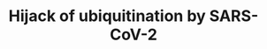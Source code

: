 ---
annotations:
- id: PW:0000004
  parent: regulatory pathway
  type: Pathway Ontology
  value: regulatory pathway
- id: DOID:0080600
  parent: disease by infectious agent
  type: Disease Ontology
  value: COVID-19
- id: PW:0000294
  parent: regulatory pathway
  type: Pathway Ontology
  value: altered ubiquitin/proteasome degradation pathway
- id: DOID:934
  parent: disease by infectious agent
  type: Disease Ontology
  value: viral infectious disease
- id: PW:0000013
  parent: disease pathway
  type: Pathway Ontology
  value: disease pathway
- id: CL:2000001
  parent: native cell
  type: Cell Type Ontology
  value: peripheral blood mononuclear cell
- id: DOID:2945
  parent: disease by infectious agent
  type: Disease Ontology
  value: severe acute respiratory syndrome
authors:
- AlexanderPico
- Egonw
- Finterly
- Eweitz
- Mkutmon
- IsabelWassink
citedin:
- link: 10.1128/spectrum.02826-23
  title: Global genomic diversity and conservation of SARS-CoV-2 since the COVID-19
    outbreak (2023)
communities:
- COVID19
description: SARS-CoV-2 includes a novel Orf10 that interacts with muliple members
  of the Cullin 2 ubiquitin ligase complex as determined by AP-MS (Gordon 2020). The
  strongest interaction is with ZYG11B, a substrate adaptor for CUL2. By binding this
  complex, Orf10 might be able to hijack its activity. The hijacking of ubiquitination
  machinery is a common strategy of viruses to direct the degradation of viral restriction
  factors, for example. Also depicted here is the required neddylation (N8) of CUL2
  by the NAE enzyme complex. The ability of this enzyme to transfer N8 to CUL2 is
  inhibited by the small molecule Pevonedistat.
last-edited: 2024-07-22
ndex: 2b737658-8b6f-11eb-9e72-0ac135e8bacf
organisms:
- Homo sapiens
redirect_from:
- /index.php/Pathway:WP4860
- /instance/WP4860
- /instance/WP4860_r134353
revision: r134353
schema-jsonld:
- '@context': https://schema.org/
  '@id': https://wikipathways.github.io/pathways/WP4860.html
  '@type': Dataset
  creator:
    '@type': Organization
    name: WikiPathways
  description: SARS-CoV-2 includes a novel Orf10 that interacts with muliple members
    of the Cullin 2 ubiquitin ligase complex as determined by AP-MS (Gordon 2020).
    The strongest interaction is with ZYG11B, a substrate adaptor for CUL2. By binding
    this complex, Orf10 might be able to hijack its activity. The hijacking of ubiquitination
    machinery is a common strategy of viruses to direct the degradation of viral restriction
    factors, for example. Also depicted here is the required neddylation (N8) of CUL2
    by the NAE enzyme complex. The ability of this enzyme to transfer N8 to CUL2 is
    inhibited by the small molecule Pevonedistat.
  keywords:
  - CUL2
  - E2
  - ELOB
  - ELOC
  - NAE1
  - Pevonedistat
  - RBX1
  - UBA3
  - ZYG11B
  - orf10
  license: CC0
  name: Hijack of ubiquitination by SARS-CoV-2
seo: CreativeWork
title: Hijack of ubiquitination by SARS-CoV-2
wpid: WP4860
---